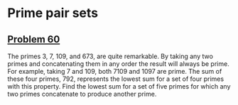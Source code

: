 # Prime pair sets
## [Problem 60](https://projecteuler.net/problem=60)
The primes 3, 7, 109, and 673, are quite remarkable. By taking any two primes and concatenating them in any order the result will always be prime. For example, taking 7 and 109, both 7109 and 1097 are prime. The sum of these four primes, 792, represents the lowest sum for a set of four primes with this property.
Find the lowest sum for a set of five primes for which any two primes concatenate to produce another prime.
